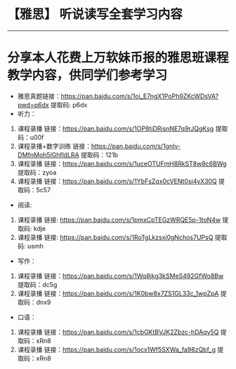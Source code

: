 # 【雅思】 听说读写全套学习内容
***
# 分享本人花费上万软妹币报的雅思班课程教学内容，供同学们参考学习
* 雅思真题链接：https://pan.baidu.com/s/1oi_E7ngX1PoPh9ZKcWDsVA?pwd=p6dx 提取码: p6dx
* 听力：
1. 课程录播 链接：https://pan.baidu.com/s/1OP8tjDRjsnNE7q9rJQgKsg 提取码：u00f
2. 课程录播+数字训练 链接：https://pan.baidu.com/s/1gnIv-DMfnMoh5lGhfldLRA 提取码：121b  
3. 课程录播 链接：https://pan.baidu.com/s/1uceOTUFmH8RkST8w8c6BWg 提取码：zyoa
4. 课程录播 链接：https://pan.baidu.com/s/1YbFsZqx0cVENt0si4yX30Q 提取码：5c57
* 阅读:
1. 课程录播 链接: https://pan.baidu.com/s/1pmxCpTEGzWRQE5p-1toN4w 提取码: kdje
2. 课程录播 链接: https://pan.baidu.com/s/1RoTgLkzsxj0gNchos7UPsQ 提取码: usmh
* 写作：
1. 课程录播 链接：https://pan.baidu.com/s/1Wq8jkg3kSMeS492GfWo8Bw 提取码：dc5g
2. 课程录播 链接：https://pan.baidu.com/s/1K0bw8x7ZS1GL33c_1wpZpA 提取码：dnx9
* 口语：
1. 课程录播 链接：https://pan.baidu.com/s/1cbGKtBVJK2Zbzc-hDAqy5Q  提取码：xRn8
2. 课程录播 链接：https://pan.baidu.com/s/1ocx1Wf5SXWa_fa98zQbf_g  提取码：xRn8
